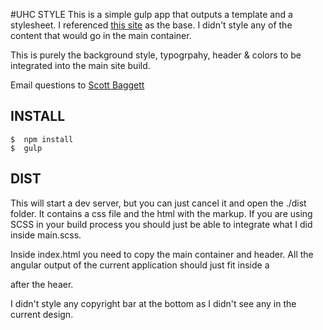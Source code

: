 #UHC STYLE
This is a simple gulp app that outputs a template and a stylesheet. I referenced [this site](http://www.myuhc.info/#/mobileCode) as the base. I didn't style any of the content that would go in the main container.

This is purely the background style, typogrpahy, header & colors to be integrated into the main site build.

Email questions to [Scott Baggett](mailto:hello@scottbaggett.com)
## INSTALL

    $  npm install
    $  gulp
    

## DIST

This will start a dev server, but you can just cancel it and open the ./dist folder. It contains a css file and the html with the markup. If you are using SCSS in your build process you should just be able to integrate what I did inside main.scss.  

Inside index.html you need to copy the main container and header. All the angular output of the current application should just fit inside a <div class='row'> after the heaer.
    
I didn't style any copyright bar at the bottom as I didn't see any in the current design.
